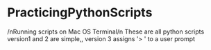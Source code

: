 # PracticingPythonScripts
/nRunning scripts on Mac OS Terminal/n
These are all python scripts version1 and 2 are simple,, version 3 assigns '> ' to a user prompt 
